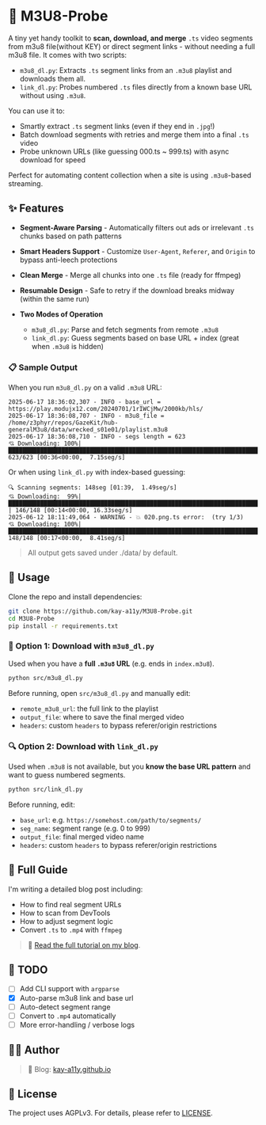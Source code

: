 # 🎥 M3U8-Probe

A tiny yet handy toolkit to **scan, download, and merge** `.ts` video segments from m3u8 file(without KEY) or direct segment links - without needing a full m3u8 file.
It comes with two scripts:

* `m3u8_dl.py`: Extracts `.ts` segment links from an `.m3u8` playlist and downloads them all.
* `link_dl.py`: Probes numbered `.ts` files directly from a known base URL without using `.m3u8`.

You can use it to:

* Smartly extract `.ts` segment links (even if they end in `.jpg`!)
* Batch download segments with retries and merge them into a final `.ts` video
* Probe unknown URLs (like guessing 000.ts \~ 999.ts) with async download for speed

Perfect for automating content collection when a site is using `.m3u8`-based streaming.

## ✨ Features

* **Segment-Aware Parsing** - Automatically filters out ads or irrelevant `.ts` chunks based on path patterns
* **Smart Headers Support** - Customize `User-Agent`, `Referer`, and `Origin` to bypass anti-leech protections
* **Clean Merge** - Merge all chunks into one `.ts` file (ready for ffmpeg)
* **Resumable Design** - Safe to retry if the download breaks midway (within the same run)
* **Two Modes of Operation**

  * `m3u8_dl.py`: Parse and fetch segments from remote `.m3u8`
  * `link_dl.py`: Guess segments based on base URL + index (great when `.m3u8` is hidden)

### 📋 Sample Output

When you run `m3u8_dl.py` on a valid `.m3u8` URL:

```
2025-06-17 18:36:02,307 - INFO - base_url = https://play.modujx12.com/20240701/1rIWCjMw/2000kb/hls/
2025-06-17 18:36:08,707 - INFO - m3u8_file = /home/z3phyr/repos/GazeKit/hub-generalM3u8/data/wrecked_s01e01/playlist.m3u8
2025-06-17 18:36:08,710 - INFO - segs length = 623
💘 Downloading: 100%|█████████████████████████████████████████████████████████████████████████████████████████████████████████████████████| 623/623 [00:36<00:00,  7.15seg/s]
```

Or when using `link_dl.py` with index-based guessing:

```
🔍 Scanning segments: 148seg [01:39,  1.49seg/s]
💘 Downloading:  99%|███████████████████████████████████████████████████████████████████████████████████████████████████████████████████▍ | 146/148 [00:14<00:00, 16.33seg/s] 
2025-06-12 18:11:49,064 - WARNING - 💥 020.png.ts error:  (try 1/3)
💘 Downloading: 100%|█████████████████████████████████████████████████████████████████████████████████████████████████████████████████████| 148/148 [00:17<00:00,  8.41seg/s]
```

> All output gets saved under ./data/ by default.

## 🚀 Usage

Clone the repo and install dependencies:

```bash
git clone https://github.com/kay-a11y/M3U8-Probe.git
cd M3U8-Probe
pip install -r requirements.txt
```

### 🧩 Option 1: Download with `m3u8_dl.py`

Used when you have a **full `.m3u8` URL** (e.g. ends in `index.m3u8`).

```bash
python src/m3u8_dl.py
```

Before running, open `src/m3u8_dl.py` and manually edit:

* `remote_m3u8_url`: the full link to the playlist
* `output_file`: where to save the final merged video
* `headers`: custom `headers` to bypass referer/origin restrictions

### 🔍 Option 2: Download with `link_dl.py`

Used when `.m3u8` is not available, but you **know the base URL pattern** and want to guess numbered segments.

```bash
python src/link_dl.py
```

Before running, edit:

* `base_url`: e.g. `https://somehost.com/path/to/segments/`
* `seg_name`: segment range (e.g. 0 to 999)
* `output_file`: final merged video name
* `headers`: custom `headers` to bypass referer/origin restrictions

## 📖 Full Guide

I'm writing a detailed blog post including:

* How to find real segment URLs
* How to scan from DevTools
* How to adjust segment logic
* Convert `.ts` to `.mp4` with `ffmpeg`

> 🔗 <a href="https://kay-a11y.github.io/posts/m3u8-probe/" target="_blank">Read the full tutorial on my blog</a>.

## 🚧 TODO

* [ ] Add CLI support with `argparse`
* [x] Auto-parse m3u8 link and base url
* [ ] Auto-detect segment range
* [ ] Convert to `.mp4` automatically
* [ ] More error-handling / verbose logs

## 🧑‍💻 Author

> 🐾 Blog: [kay-a11y.github.io](https://kay-a11y.github.io)

## 📘 License

The project uses AGPLv3. For details, please refer to [LICENSE](LICENSE).